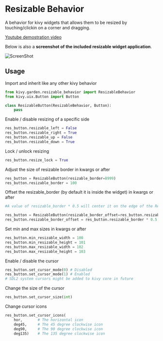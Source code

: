 # Resizable Behavior

A behavior for kivy widgets that allows them to be resized by touching/clickin on a corner and dragging.    
     
     
[Youtube demostration video](https://www.youtube.com/watch?v=n9v36gHA-Ps)     
      
      
Below is also a **screenshot of the included resizable widget application**.     
     
     
![ScreenShot](https://raw.github.com/kivy-garden/garden.resizable_behavior/master/doc/screenshot.png)

## Usage    

Import and inherit like any other kivy behavior
```python
from kivy.garden.resizable_behavior import ResizableBehavior
from kivy.uix.Button import Button

class ResizableButton(ResizableBehavior, Button):
    pass
```

Enable / disable resizing of a specific side
```python
res_button.resizable_left = False
res_button.resizable_right = True
res_button.resizable_up = False
res_button.resizable_down = True
```

Lock / unlock resizing
```python
res_button.resize_lock = True
```
    
Adjust the size of resizable border in kwargs or after
```python
res_button = ResizableButton(resizable_border=8999)
res_button.resizable_border = 100
```

Offset the resizable_border (by default it is inside the widget) in kwargs or after     
```python
#A value of resizable_border * 0.5 will center it on the edge of the ResizableButton

res_button = ResizableButton(resizable_border_offset=res_button.resizable_border * 0.5)
res_button.resizable_border_offset = res_button.resizable_border * 0.5
```

Set min and max sizes in kwargs or after     
```python
res_button.min_resizable_width = 100
res_button.min_resizable_height = 101
res_button.max_resizable_width = 102
res_button.max_resizable_height = 103
```

Enable / disable the cursor
```python
res_button.set_cursor_mode(0) # Disabled
res_button.set_cursor_mode(1) # Enabled
# SDL2 system cursors might be added to kivy core in future
```

Change the size of the cursor
```python
res_button.set_cursor_size(int)
```

Change cursor icons
```python
res_button.set_cursor_icons(
    hor,       # The horizontal icon
    deg45,     # The 45 degree clockwise icon
    deg90,     # The 90 degree clockwise icon
    deg135)    # The 135 degree clockwise icon
```

